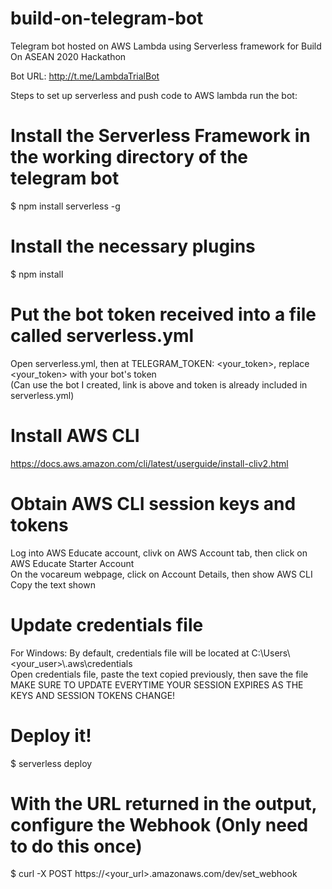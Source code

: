 # build-on-telegram-bot
Telegram bot hosted on AWS Lambda using Serverless framework for Build On ASEAN 2020 Hackathon

Bot URL: http://t.me/LambdaTrialBot

Steps to set up serverless and push code to AWS lambda run the bot:

# Install the Serverless Framework in the working directory of the telegram bot
$ npm install serverless -g

# Install the necessary plugins
$ npm install

# Put the bot token received into a file called serverless.yml
Open serverless.yml, then at TELEGRAM_TOKEN: <your_token>, replace <your_token> with your bot's token  
(Can use the bot I created, link is above and token is already included in serverless.yml)

# Install AWS CLI
https://docs.aws.amazon.com/cli/latest/userguide/install-cliv2.html

# Obtain AWS CLI session keys and tokens
Log into AWS Educate account, clivk on AWS Account tab, then click on AWS Educate Starter Account  
On the vocareum webpage, click on Account Details, then show AWS CLI  
Copy the text shown  

# Update credentials file
For Windows: By default, credentials file will be located at C:\Users\\<your_user>\\.aws\credentials  
Open credentials file, paste the text copied previously, then save the file  
MAKE SURE TO UPDATE EVERYTIME YOUR SESSION EXPIRES AS THE KEYS AND SESSION TOKENS CHANGE!

# Deploy it!
$ serverless deploy

# With the URL returned in the output, configure the Webhook (Only need to do this once)
$ curl -X POST https://<your_url>.amazonaws.com/dev/set_webhook
